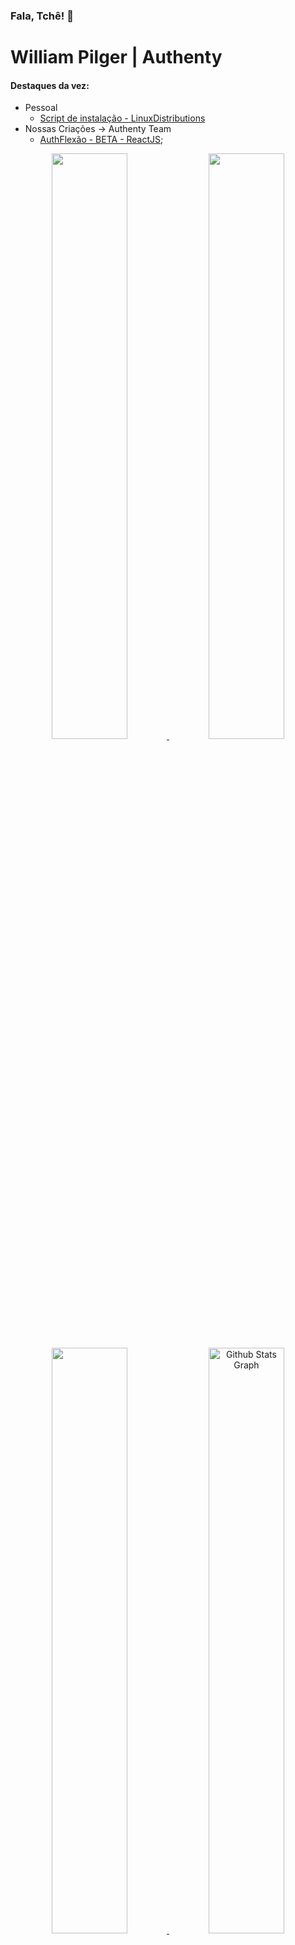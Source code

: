 ### Fala, Tchê! 👋

# William Pilger | Authenty

<!--![My GitHub stats](https://github-readme-stats.vercel.app/api?username=williampilger&show_icons=true&theme=radical)-->
<!--![Top Langs](https://github-readme-stats.vercel.app/api/top-langs/?username=williampilger&show_icons=true&theme=radical&layout=compact)-->


#### Destaques da vez:
- Pessoal
   - [Script de instalação - LinuxDistributions](InstallScripts_LinuxShell)
- Nossas Criações -> Authenty Team
   - [AuthFlexão - BETA - ReactJS](https://www.authentydev.com.br/WebApps/FlexaoSimples);





<!-- <div>
    <a href="https://github.com/williampilger">
        <img height="180em" src="https://github-readme-stats.vercel.app/api/top-langs/?username=williampilger&layout=compact&langs_count=7&theme=transparent&hide_border=true"/>
    </a>
    <a href="https://github.com/williampilger">
        <img height="180em" src="https://github-readme-stats.vercel.app/api?username=williampilger&show_icons=true&theme=transparent&include_all_commits=true&count_private=true&hide_border=true"/>
    </a>
</div> -->



<p align="center">
    <a href="https://github.com/williampilger">
        <img width="49%" src="https://github-readme-streak-stats.herokuapp.com?user=williampilger&theme=github-dark-blue&hide_border=true&date_format=M%20j%5B%2C%20Y%5D&background=00000000&stroke=055edb&border=055edb&fire=055edb&ring=055edb&sideLabels=39686F&currStreakLabel=39686F&currStreakNum=39686F"/>
        <img width="49%" src="https://github-readme-stats.vercel.app/api?username=williampilger&show_icons=true&theme=transparent&include_all_commits=true&count_private=true&hide_border=true"/>
        <img width="49%" src="https://github-readme-stats.vercel.app/api/top-langs/?username=williampilger&layout=compact&langs_count=7&theme=transparent&hide_border=true"/>
        <img width="49%" src="https://github-profile-summary-cards.vercel.app/api/cards/profile-details?username=williampilger&theme=transparent&hide_border=true" alt="Github Stats Graph"/>
    </a>
</p>
